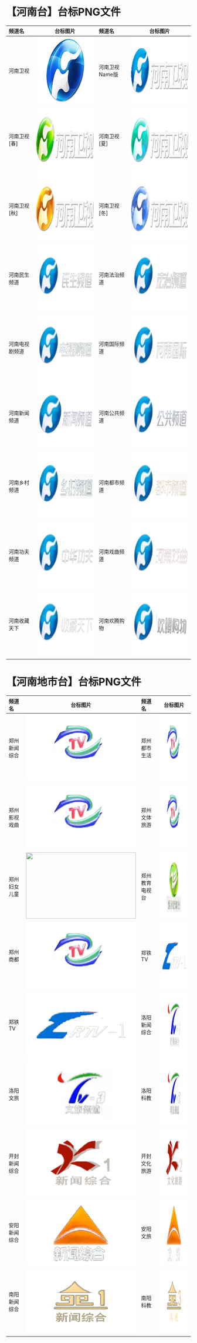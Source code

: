 # 【河南台】台标PNG文件
|频道名|台标图片|频道名|台标图片|
|:---|:---:|:---|:---:|
|河南卫视|<img src="https://raw.githubusercontent.com/love599/TVLogo/main/logo/卫视/河南卫视.png" width="300" height="180">|河南卫视Name版|<img src="https://raw.githubusercontent.com/love599/TVLogo/main/logo/河南/河南卫视.png" width="300" height="180">|
|河南卫视[春]|<img src="https://raw.githubusercontent.com/love599/TVLogo/main/logo/河南/河南卫视[春].png" width="300" height="180">|河南卫视[夏]|<img src="https://raw.githubusercontent.com/love599/TVLogo/main/logo/河南/河南卫视[夏].png" width="300" height="180">|
|河南卫视[秋]|<img src="https://raw.githubusercontent.com/love599/TVLogo/main/logo/河南/河南卫视[秋].png" width="300" height="180">|河南卫视[冬]|<img src="https://raw.githubusercontent.com/love599/TVLogo/main/logo/河南/河南卫视[冬].png" width="300" height="180">|
|河南民生频道|<img src="https://raw.githubusercontent.com/love599/TVLogo/main/logo/河南/河南民生.png" width="300" height="180">|河南法治频道|<img src="https://raw.githubusercontent.com/love599/TVLogo/main/logo/河南/河南法治.png" width="300" height="180">|
|河南电视剧频道|<img src="https://raw.githubusercontent.com/love599/TVLogo/main/logo/河南/河南电视剧.png" width="300" height="180">|河南国际频道|<img src="https://raw.githubusercontent.com/love599/TVLogo/main/logo/河南/河南国际.png" width="300" height="180">|
|河南新闻频道|<img src="https://raw.githubusercontent.com/love599/TVLogo/main/logo/河南/河南新闻.png" width="300" height="180">|河南公共频道|<img src="https://raw.githubusercontent.com/love599/TVLogo/main/logo/河南/河南公共.png" width="300" height="180">|
|河南乡村频道|<img src="https://raw.githubusercontent.com/love599/TVLogo/main/logo/河南/河南乡村.png" width="300" height="180">|河南都市频道|<img src="https://raw.githubusercontent.com/love599/TVLogo/main/logo/河南/河南都市.png" width="300" height="180">|
|河南功夫频道|<img src="https://raw.githubusercontent.com/love599/TVLogo/main/logo/河南/河南功夫.png" width="300" height="180">|河南戏曲频道|<img src="https://raw.githubusercontent.com/love599/TVLogo/main/logo/河南/河南戏曲.png" width="300" height="180">|
|河南收藏天下|<img src="https://raw.githubusercontent.com/love599/TVLogo/main/logo/河南/河南收藏天下.png" width="300" height="180">|河南欢腾购物|<img src="https://raw.githubusercontent.com/love599/TVLogo/main/logo/河南/河南欢腾购物.png" width="300" height="180">|
# 【河南地市台】台标PNG文件
|频道名|台标图片|频道名|台标图片|
|:---|:---:|:---|:---:|
|郑州新闻综合|<img src="https://raw.githubusercontent.com/love599/TVLogo/main/logo/河南/郑州新闻综合.png" width="300" height="180">|郑州都市生活|<img src="https://raw.githubusercontent.com/love599/TVLogo/main/logo/河南/郑州都市生活.png" width="300" height="180">|
|郑州影视戏曲|<img src="https://raw.githubusercontent.com/love599/TVLogo/main/logo/河南/郑州影视戏曲.png" width="300" height="180">|郑州文体旅游|<img src="https://raw.githubusercontent.com/love599/TVLogo/main/logo/河南/郑州文体旅游.png" width="300" height="180">|
|郑州妇女儿童|<img src="https://raw.githubusercontent.com/love599/TVLogo/main/logo/郑州妇女儿童.png" width="300" height="180">|郑州教育电视台|<img src="https://raw.githubusercontent.com/love599/TVLogo/main/logo/河南/郑州教育电视台.png" width="300" height="180">|
|郑州商都|<img src="https://raw.githubusercontent.com/love599/TVLogo/main/logo/河南/郑州商都.png" width="300" height="180">|郑铁TV|<img src="https://raw.githubusercontent.com/love599/TVLogo/main/logo/河南/郑铁TV.png" width="300" height="180">|
|郑铁TV|<img src="https://raw.githubusercontent.com/love599/TVLogo/main/logo/河南/郑铁TV.png" width="300" height="180">|洛阳新闻综合|<img src="https://raw.githubusercontent.com/love599/TVLogo/main/logo/河南/洛阳新闻综合.png" width="300" height="180">|
|洛阳文旅|<img src="https://raw.githubusercontent.com/love599/TVLogo/main/logo/河南/洛阳文旅.png" width="300" height="180">|洛阳科教|<img src="https://raw.githubusercontent.com/love599/TVLogo/main/logo/河南/洛阳科教.png" width="300" height="180">|
|开封新闻综合|<img src="https://raw.githubusercontent.com/love599/TVLogo/main/logo/河南/开封新闻综合.png" width="300" height="180">|开封文化旅游|<img src="https://raw.githubusercontent.com/love599/TVLogo/main/logo/河南/开封文化旅游.png" width="300" height="180">|
|安阳新闻综合|<img src="https://raw.githubusercontent.com/love599/TVLogo/main/logo/河南/安阳新闻综合.png" width="300" height="180">|安阳文旅|<img src="https://raw.githubusercontent.com/love599/TVLogo/main/logo/河南/安阳文旅.png" width="300" height="180">|
|南阳新闻综合|<img src="https://raw.githubusercontent.com/love599/TVLogo/main/logo/河南/南阳新闻综合.png" width="300" height="180">|南阳科教|<img src="https://raw.githubusercontent.com/love599/TVLogo/main/logo/河南/南阳科教.png" width="300" height="180">|
